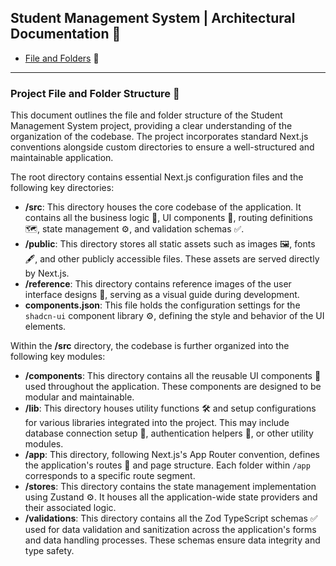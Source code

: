 ## Student Management System | Architectural Documentation 📂

- [File and Folders](#file-and-folders) 📌

---

### Project File and Folder Structure 🌳

<section id="file-and-folders">
This document outlines the file and folder structure of the Student Management System project, providing a clear understanding of the organization of the codebase. The project incorporates standard Next.js conventions alongside custom directories to ensure a well-structured and maintainable application.

The root directory contains essential Next.js configuration files and the following key directories:

- **/src**: This directory houses the core codebase of the application. It contains all the business logic 🧠, UI components 🧩, routing definitions 🗺️, state management ⚙️, and validation schemas ✅.
- **/public**: This directory stores all static assets such as images 🖼️, fonts 🖋️, and other publicly accessible files. These assets are served directly by Next.js.
- **/reference**: This directory contains reference images of the user interface designs 🎨, serving as a visual guide during development.
- **components.json**: This file holds the configuration settings for the `shadcn-ui` component library ⚙️, defining the style and behavior of the UI elements.

Within the **/src** directory, the codebase is further organized into the following key modules:

- **/components**: This directory contains all the reusable UI components 🧩 used throughout the application. These components are designed to be modular and maintainable.
- **/lib**: This directory houses utility functions 🛠️ and setup configurations for various libraries integrated into the project. This may include database connection setup 🔗, authentication helpers 🔑, or other utility modules.
- **/app**: This directory, following Next.js's App Router convention, defines the application's routes 🧭 and page structure. Each folder within `/app` corresponds to a specific route segment.
- **/stores**: This directory contains the state management implementation using Zustand ⚙️. It houses all the application-wide state providers and their associated logic.
- **/validations**: This directory contains all the Zod TypeScript schemas ✅ used for data validation and sanitization across the application's forms and data handling processes. These schemas ensure data integrity and type safety.

</section>